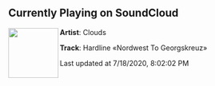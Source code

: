 ## Currently Playing on SoundCloud

[<img align="left" width="100" src="https://i1.sndcdn.com/artworks-nmRCEzRqmyPJdhYG-yjj0Xg-t50x50.jpg">](https://soundcloud.com/thisisclouds/hardline-nordwest-to-georgskreuz?in=thisisclouds/sets/arkiv3-onslaught-ash)

**Artist**: Clouds 

**Track**: Hardline «Nordwest To Georgskreuz»

Last updated at 7/18/2020, 8:02:02 PM

